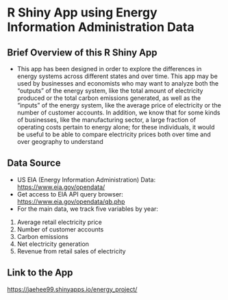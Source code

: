 # R Shiny App using Energy Information Administration Data

## Brief Overview of this R Shiny App 
- This app has been designed in order to explore the differences in energy systems across different states and over time. This app may be used by businesses and economists who may want to analyze both the “outputs” of the energy system, like the total amount of electricity produced or the total carbon emissions generated, as well as the “inputs” of the energy system, like the average price of electricity or the number of customer accounts. In addition, we know that for some kinds of businesses, like the manufacturing sector, a large fraction of operating costs pertain to energy alone; for these individuals, it would be useful to be able to compare electricity prices both over time and over geography to understand

## Data Source
- US EIA (Energy Information Administration) Data: https://www.eia.gov/opendata/
- Get access to EIA API query browser: https://www.eia.gov/opendata/qb.php
- For the main data, we track five variables by year:
1. Average retail electricity price
2. Number of customer accounts
3. Carbon emissions
4. Net electricity generation
5. Revenue from retail sales of electricity

## Link to the App 
https://jaehee99.shinyapps.io/energy_project/
